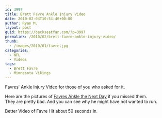```yaml
---
id: 3997
title: Brett Favre Ankle Injury Video
date: 2010-02-04T10:54:46+00:00
author: Ryan M.
layout: post
guid: https://backseatfan.com/?p=3997
permalink: /2010/02/brett-favre-ankle-injury-video/
thumb:
  - /images/2010/01/favre.jpg
categories:
  - NFL
  - Videos
tags:
  - Brett Favre
  - Minnesota Vikings
---
```


<div class="entry">
  <p>
  </p>

  <p>
    Favres' Ankle Injury Video for those of you who asked for it.
  </p>

  <p>
    Here are the pictures of <a href="https://backseatfan.com/index.php/2010/02/brett-favre-injury-pictures/">Favres Ankle the Next Day</a> if you missed them. They are pretty bad. And you can see why he might have not wanted to run.
  </p>

  <p>
    Better Video of Favre Hit about 50 seconds in.
  </p>

  <p>
  </p>
</div>
